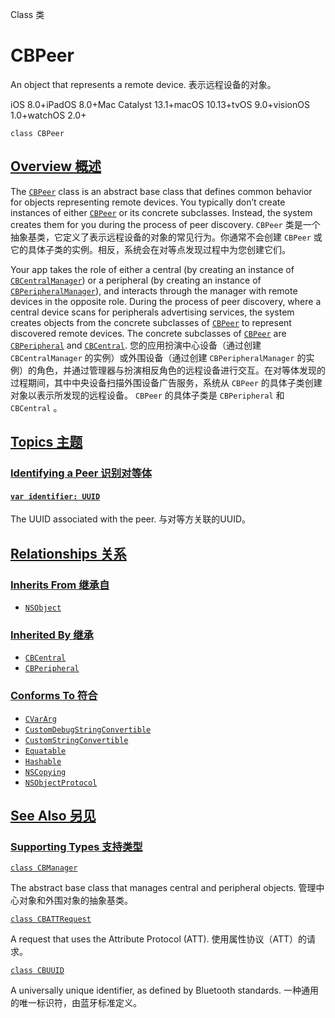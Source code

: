 Class 类

# CBPeer

An object that represents a remote device.
表示远程设备的对象。

iOS 8.0+iPadOS 8.0+Mac Catalyst 13.1+macOS 10.13+tvOS 9.0+visionOS 1.0+watchOS 2.0+

```
class CBPeer
```



## [Overview 概述](https://developer.apple.com/documentation/corebluetooth/cbpeer#overview)

The [`CBPeer`](https://developer.apple.com/documentation/corebluetooth/cbpeer) class is an abstract base class that defines common behavior for objects representing remote devices. You typically don’t create instances of either [`CBPeer`](https://developer.apple.com/documentation/corebluetooth/cbpeer) or its concrete subclasses. Instead, the system creates them for you during the process of peer discovery.
`CBPeer` 类是一个抽象基类，它定义了表示远程设备的对象的常见行为。你通常不会创建 `CBPeer` 或它的具体子类的实例。相反，系统会在对等点发现过程中为您创建它们。

Your app takes the role of either a central (by creating an instance of [`CBCentralManager`](https://developer.apple.com/documentation/corebluetooth/cbcentralmanager)) or a peripheral (by creating an instance of [`CBPeripheralManager`](https://developer.apple.com/documentation/corebluetooth/cbperipheralmanager)), and interacts through the manager with remote devices in the opposite role. During the process of peer discovery, where a central device scans for peripherals advertising services, the system creates objects from the concrete subclasses of [`CBPeer`](https://developer.apple.com/documentation/corebluetooth/cbpeer) to represent discovered remote devices. The concrete subclasses of [`CBPeer`](https://developer.apple.com/documentation/corebluetooth/cbpeer) are [`CBPeripheral`](https://developer.apple.com/documentation/corebluetooth/cbperipheral) and [`CBCentral`](https://developer.apple.com/documentation/corebluetooth/cbcentral).
您的应用扮演中心设备（通过创建 `CBCentralManager` 的实例）或外围设备（通过创建 `CBPeripheralManager` 的实例）的角色，并通过管理器与扮演相反角色的远程设备进行交互。在对等体发现的过程期间，其中中央设备扫描外围设备广告服务，系统从 `CBPeer` 的具体子类创建对象以表示所发现的远程设备。 `CBPeer` 的具体子类是 `CBPeripheral` 和 `CBCentral` 。



## [Topics 主题](https://developer.apple.com/documentation/corebluetooth/cbpeer#topics)

### [Identifying a Peer 识别对等体](https://developer.apple.com/documentation/corebluetooth/cbpeer#Identifying-a-Peer)

#### [`var identifier: UUID`](https://developer.apple.com/documentation/corebluetooth/cbpeer/identifier)

The UUID associated with the peer.
与对等方关联的UUID。



## [Relationships 关系](https://developer.apple.com/documentation/corebluetooth/cbpeer#relationships)

### [Inherits From 继承自](https://developer.apple.com/documentation/corebluetooth/cbpeer#inherits-from)

- [`NSObject`](https://developer.apple.com/documentation/objectivec/nsobject)



### [Inherited By 继承](https://developer.apple.com/documentation/corebluetooth/cbpeer#inherited-by)

- [`CBCentral`](https://developer.apple.com/documentation/corebluetooth/cbcentral)
- [`CBPeripheral`](https://developer.apple.com/documentation/corebluetooth/cbperipheral)



### [Conforms To 符合](https://developer.apple.com/documentation/corebluetooth/cbpeer#conforms-to)

- [`CVarArg`](https://developer.apple.com/documentation/Swift/CVarArg)
- [`CustomDebugStringConvertible`](https://developer.apple.com/documentation/Swift/CustomDebugStringConvertible)
- [`CustomStringConvertible`](https://developer.apple.com/documentation/Swift/CustomStringConvertible)
- [`Equatable`](https://developer.apple.com/documentation/Swift/Equatable)
- [`Hashable`](https://developer.apple.com/documentation/Swift/Hashable)
- [`NSCopying`](https://developer.apple.com/documentation/foundation/nscopying)
- [`NSObjectProtocol`](https://developer.apple.com/documentation/objectivec/nsobjectprotocol)



## [See Also 另见](https://developer.apple.com/documentation/corebluetooth/cbpeer#see-also)

### [Supporting Types 支持类型](https://developer.apple.com/documentation/corebluetooth/cbpeer#Supporting-Types)

[`class CBManager`](https://developer.apple.com/documentation/corebluetooth/cbmanager)

The abstract base class that manages central and peripheral objects.
管理中心对象和外围对象的抽象基类。

[`class CBATTRequest`](https://developer.apple.com/documentation/corebluetooth/cbattrequest)

A request that uses the Attribute Protocol (ATT).
使用属性协议（ATT）的请求。

[`class CBUUID`](https://developer.apple.com/documentation/corebluetooth/cbuuid)

A universally unique identifier, as defined by Bluetooth standards.
一种通用的唯一标识符，由蓝牙标准定义。
